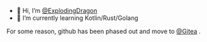 - 👋 Hi, I’m [@ExplodingDragon](https://github.com/ExplodingDragon)
- 🌱 I’m currently learning Kotlin/Rust/Golang

For some reason, github has been phased out and move to [@Gitea](https://git.d7z.net/dragon) .
